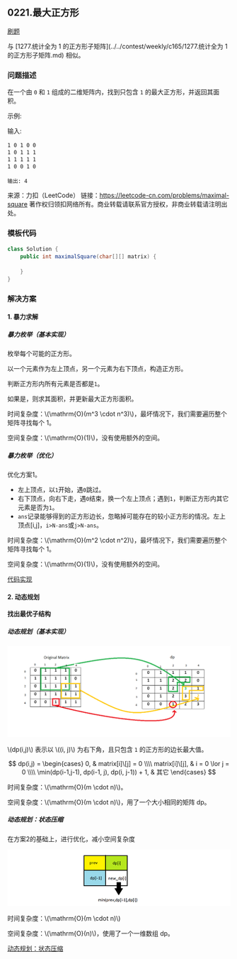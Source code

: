 <script src="https://cdn.bootcss.com/mathjax/2.7.7/MathJax.js?config=TeX-AMS-MML_HTMLorMML"></script>

## 0221.最大正方形

[刷题](qu0221/solu/Solution.java)

与 [1277.统计全为 1 的正方形子矩阵](../../contest/weekly/c165/1277.统计全为 1 的正方形子矩阵.md) 相似。

### 问题描述

在一个由 `0` 和 `1` 组成的二维矩阵内，找到只包含 `1` 的最大正方形，并返回其面积。

示例:

输入: 

```
1 0 1 0 0
1 0 1 1 1
1 1 1 1 1
1 0 0 1 0

输出: 4
```

来源：力扣（LeetCode）
链接：https://leetcode-cn.com/problems/maximal-square
著作权归领扣网络所有。商业转载请联系官方授权，非商业转载请注明出处。


### 模板代码

``` java
class Solution {
    public int maximalSquare(char[][] matrix) {

    }
}
```

### 解决方案

#### 1. 暴力求解

##### 暴力枚举（基本实现）

枚举每个可能的正方形。

以一个元素作为左上顶点，另一个元素为右下顶点，构造正方形。

判断正方形内所有元素是否都是`1`。

如果是，则求其面积，并更新最大正方形面积。

时间复杂度：\\(\mathrm{O}(m^3 \cdot n^3)\\)，最坏情况下，我们需要遍历整个矩阵寻找每个 1。

空间复杂度：\\(\mathrm{O}(1)\\)，没有使用额外的空间。

##### 暴力枚举（优化）

优化方案1。

* 左上顶点，以`1`开始，遇`0`跳过。
* 右下顶点，向右下走，遇`0`结束，换一个左上顶点；遇到`1`，判断正方形内其它元素是否为`1`。
* `ans`记录能够得到的正方形边长，忽略掉可能存在的较小正方形的情况。左上顶点[i,j]，`i>N-ans`或`j>N-ans`。

时间复杂度：\\(\mathrm{O}(m^2 \cdot n^2)\\)，最坏情况下，我们需要遍历整个矩阵寻找每个 1。

空间复杂度：\\(\mathrm{O}(1)\\)，没有使用额外的空间。

[代码实现](qu0221/solu1/Solution.java)


#### 2. 动态规划

**找出最优子结构**

##### 动态规划（基本实现）

<img src="../../../../../../resources/leetcode/0221_最大正方形_动态规划.png" alt="0221_最大正方形_动态规划" style="zoom:50%;" />

\\(dp(i,j)\\) 表示以 \\((i, j)\\) 为右下角，且只包含 `1` 的正方形的边长最大值。

$$
dp(i,j) = 
\begin{cases}
0, & matrix[i]\[j] = 0 \\\\
matrix[i]\[j], & i = 0 \lor j = 0 \\\\
\min(dp(i-1,j-1), dp(i-1, j), dp(i, j-1)) + 1, & 其它
\end{cases}
$$

时间复杂度：\\(\mathrm{O}(m \cdot n)\\)。

空间复杂度：\\(\mathrm{O}(m \cdot n)\\)，用了一个大小相同的矩阵 dp。


##### 动态规划：状态压缩

在方案2的基础上，进行优化，减小空间复杂度

![0221_最大正方形_动态规划_优化](../../../../../../resources/leetcode/0221_最大正方形_动态规划_优化.png)

时间复杂度：\\(\mathrm{O}(m \cdot n)\\)

空间复杂度：\\(\mathrm{O}(n)\\)，使用了一个一维数组 dp。


[动态规划：状态压缩](qu0221/solu2/Solution.java)